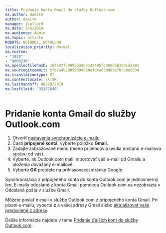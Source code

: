 ```yaml
---
title: Pridanie konta Gmail do služby Outlook.com
ms.author: daeite
author: daeite
manager: joallard
ms.date: 5/6/2019
ms.audience: Admin
ms.topic: article
ROBOTS: NOINDEX, NOFOLLOW
localization_priority: Normal
ms.custom:
- "1820"
- "9000236"
ms.openlocfilehash: 16fed7fc9995ba9b4143495fc268d5b3a31d2a01
ms.sourcegitcommit: 5fb7a4b28859690020efdea630d03e70cc0e6334
ms.translationtype: MT
ms.contentlocale: sk-SK
ms.lasthandoff: 06/28/2019
ms.locfileid: "35377640"
---
```

# <a name="add-your-gmail-account-to-outlookcom"></a>Pridanie konta Gmail do služby Outlook.com

1. Otvoriť [nastavenia synchronizácie e-mailu](https://go.microsoft.com/fwlink/?linkid=875264).
2. Časti **pripojené kontá**, vyberte položku **Gmail**.
3. Zadajte zobrazované meno (meno príjemcovia uvidia dostanú e-mailovú správu od vás).
4. Vyberte, ak Outlook.com mali importovať váš e-mail od Gmailu a uloženia dovážaný e-mailové.
5. Vyberte **OK** prejdete na prihlasovacej stránke Google.

Synchronizácia z pripojeného konta do konta Outlook.com je jednosmerný len. E-maily odoslané z konta Gmail pomocou Outlook.com sa nezobrazia v Odoslaná pošta v službe Gmail.

Môžete poslať e-mail v službe Outlook.com z pripojeného konta Gmail. Pri písaní e-mailu, vyberte **z** a vašej adresy Gmail alebo [aktualizovať vaše predvolené z adresy](https://go.microsoft.com/fwlink/?linkid=875264).

Ďalšie informácie nájdete v téme [Pridanie ďalších kont do služby Outlook.com](https://support.office.com/article/c5224df4-5885-4e79-91ba-523aa743f0ba).